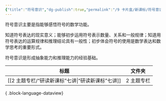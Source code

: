 ```yaml
---
{"title":"符号意识","dg-publish":true,"permalink":"/9 卡片盒/新课标/符号意识/","dgPassFrontmatter":true,"noteIcon":""}
---
```



符号意识主要是指能够感悟符号的数学功能。

知道符号表达的现实意义；能够初步运用符号表示数量、关系和一般规律；知道用符号表达的运算规律和推理结论具有一般性；初步体会符号的使用是数学表达和数学思考的重要形式。

符号意识是形成抽象能力和推理能力的经验基础。

| 标题                                 | 文件夹    |
| ---------------------------------- | ------ |
| [[2 主题专栏/“研读新课标”七讲\|“研读新课标”七讲]] | 2 主题专栏 |

{ .block-language-dataview}